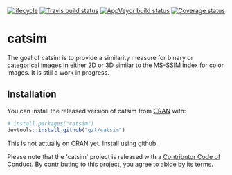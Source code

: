 <!-- README.md is generated from README.Rmd. Please edit that file -->



[![lifecycle](https://img.shields.io/badge/lifecycle-experimental-orange.svg)](https://www.tidyverse.org/lifecycle/#experimental)
[![Travis build status](https://travis-ci.org/gzt/catsim.svg?branch=master)](https://travis-ci.org/gzt/catsim) 
[![AppVeyor build status](https://ci.appveyor.com/api/projects/status/github/gzt/catsim?branch=master&svg=true)](https://ci.appveyor.com/project/gzt/catsim) 
  [![Coverage status](https://codecov.io/gh/gzt/catsim/branch/master/graph/badge.svg)](https://codecov.io/github/gzt/catsim?branch=master)

# catsim

The goal of catsim is to provide a similarity measure for binary or categorical images in either 2D or 3D
similar to the MS-SSIM index for color images. It is still a work in progress.

## Installation

You can install the released version of catsim from [CRAN](https://CRAN.R-project.org) with:

``` r
# install.packages("catsim")
devtools::install_github("gzt/catsim")
```

This is not actually on CRAN yet. Install using github.

Please note that the 'catsim' project is released with a [Contributor Code of Conduct](CODE_OF_CONDUCT.md). By contributing to this project, you agree to abide by its terms.
